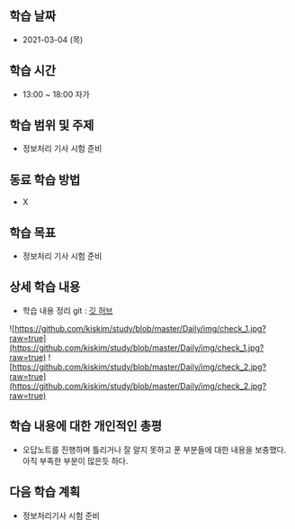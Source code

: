 학습 날짜
---
+ 2021-03-04 (목)

학습 시간
---
+ 13:00 ~ 18:00 자가

학습 범위 및 주제
---
+ 정보처리 기사 시험 준비

동료 학습 방법
---
+ X

학습 목표
---
+ 정보처리 기사 시험 준비

상세 학습 내용
---
+ 학습 내용 정리 git : [깃 허브](https://github.com/kiskim/study)   

![https://github.com/kiskim/study/blob/master/Daily/img/check_1.jpg?raw=true](https://github.com/kiskim/study/blob/master/Daily/img/check_1.jpg?raw=true)
![https://github.com/kiskim/study/blob/master/Daily/img/check_2.jpg?raw=true](https://github.com/kiskim/study/blob/master/Daily/img/check_2.jpg?raw=true)

학습 내용에 대한 개인적인 총평
---
+ 오답노트를 진행하며 틀리거나 잘 알지 못하고 푼 부분들에 대한 내용을 보충했다. 아직 부족한 부분이 많은듯 하다.

다음 학습 계획
---
+ 정보처리기사 시험 준비